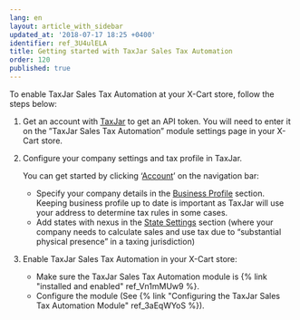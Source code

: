 ```yaml
---
lang: en
layout: article_with_sidebar
updated_at: '2018-07-17 18:25 +0400'
identifier: ref_3U4ulELA
title: Getting started with TaxJar Sales Tax Automation
order: 120
published: true
---
```

To enable TaxJar Sales Tax Automation at your X-Cart store, follow the steps below:

1. Get an account with [TaxJar](https://app.taxjar.com/sign_up "Getting started with TaxJar Sales Tax Automation") to get an API token. You will need to enter it on the ”TaxJar Sales Tax Automation” module settings page in your X-Cart store.

2. Configure your company settings and tax profile in TaxJar.  
   
   You can get started by clicking ‘[Account](https://app.taxjar.com/account#states "Getting started with TaxJar Sales Tax Automation")’ on the navigation bar: 
   
   * Specify your company details in the [Business Profile](https://app.taxjar.com/account#basics "Getting started with TaxJar Sales Tax Automation") section. Keeping business profile up to date is important as TaxJar will use your address to determine tax rules in some cases. 
   * Add states with nexus in the [State Settings](https://app.taxjar.com/account#states "Getting started with TaxJar Sales Tax Automation") section (where your company needs to calculate sales and use tax due to “substantial physical presence” in a taxing jurisdiction)

3. Enable TaxJar Sales Tax Automation in your X-Cart store:
   
   * Make sure the TaxJar Sales Tax Automation module is {% link "installed and enabled" ref_Vn1mMUw9 %}.
   * Configure the module (See {% link "Configuring the TaxJar Sales Tax Automation Module" ref_3aEqWYoS %}).
